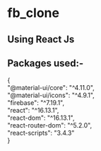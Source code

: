 # fb_clone
## Using React Js
## Packages used:-
{<br>
  "@material-ui/core": "^4.11.0",<br>
  "@material-ui/icons": "^4.9.1",<br>
  "firebase": "^7.19.1",<br>
  "react": "^16.13.1",<br>
  "react-dom": "^16.13.1",<br>
  "react-router-dom": "^5.2.0",<br>
  "react-scripts": "3.4.3"<br>
}
